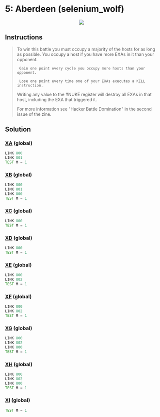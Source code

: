 # 5: Aberdeen (selenium_wolf)

<div align="center"><img src="EXAPUNKS - Aberdeen (selenium\_wolf, 2023-10-08-00-10-18).gif" /></div>

## Instructions
> To win this battle you must occupy a majority of the hosts for as long as possible. You occupy a host if you have more EXAs in it than your opponent.
> 
>      Gain one point every cycle you occupy more hosts than your opponent.
> 
>      Lose one point every time one of your EXAs executes a KILL instruction.
> 
> Writing any value to the #NUKE register will destroy all EXAs in that host, including the EXA that triggered it.
> 
> For more information see "Hacker Battle Domination" in the second issue of the zine.

## Solution

### [XA](XA.exa) (global)
```asm
LINK 800
LINK 801
TEST M = 1
```

### [XB](XB.exa) (global)
```asm
LINK 800
LINK 801
LINK 800
TEST M = 1
```

### [XC](XC.exa) (global)
```asm
LINK 800
TEST M = 1
```

### [XD](XD.exa) (global)
```asm
LINK 800
TEST M = 1
```

### [XE](XE.exa) (global)
```asm
LINK 800
LINK 802
TEST M = 1
```

### [XF](XF.exa) (global)
```asm
LINK 800
LINK 802
TEST M = 1
```

### [XG](XG.exa) (global)
```asm
LINK 800
LINK 802
LINK 800
TEST M = 1
```

### [XH](XH.exa) (global)
```asm
LINK 800
LINK 802
LINK 800
TEST M = 1
```

### [XI](XI.exa) (global)
```asm
TEST M = 1
```

